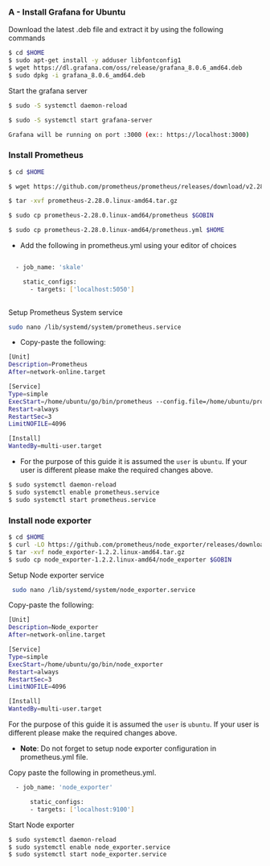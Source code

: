 ### A - Install Grafana for Ubuntu
Download the latest .deb file and extract it by using the following commands

```sh
$ cd $HOME
$ sudo apt-get install -y adduser libfontconfig1
$ wget https://dl.grafana.com/oss/release/grafana_8.0.6_amd64.deb
$ sudo dpkg -i grafana_8.0.6_amd64.deb
```
Start the grafana server
```sh
$ sudo -S systemctl daemon-reload

$ sudo -S systemctl start grafana-server

Grafana will be running on port :3000 (ex:: https://localhost:3000)
```
### Install Prometheus

```sh
$ cd $HOME

$ wget https://github.com/prometheus/prometheus/releases/download/v2.28.0/prometheus-2.28.0.linux-amd64.tar.gz

$ tar -xvf prometheus-2.28.0.linux-amd64.tar.gz

$ sudo cp prometheus-2.28.0.linux-amd64/prometheus $GOBIN

$ sudo cp prometheus-2.28.0.linux-amd64/prometheus.yml $HOME
```
- Add the following in prometheus.yml using your editor of choices

```sh

  - job_name: 'skale'

    static_configs:
      - targets: ['localhost:5050']
    
```

Setup Prometheus System service

```bash
sudo nano /lib/systemd/system/prometheus.service
```
- Copy-paste the following:
   
```sh
[Unit]
Description=Prometheus
After=network-online.target

[Service]
Type=simple
ExecStart=/home/ubuntu/go/bin/prometheus --config.file=/home/ubuntu/prometheus.yml
Restart=always
RestartSec=3
LimitNOFILE=4096

[Install]
WantedBy=multi-user.target
```
- For the purpose of this guide it is assumed the `user` is `ubuntu`. If your user is   different please make the required changes above.
     
```sh 
$ sudo systemctl daemon-reload
$ sudo systemctl enable prometheus.service
$ sudo systemctl start prometheus.service
```
### Install node exporter

```sh
$ cd $HOME
$ curl -LO https://github.com/prometheus/node_exporter/releases/download/v1.2.2/node_exporter-1.2.2.linux-amd64.tar.gz
$ tar -xvf node_exporter-1.2.2.linux-amd64.tar.gz
$ sudo cp node_exporter-1.2.2.linux-amd64/node_exporter $GOBIN
```

Setup Node exporter service

```bash 
 sudo nano /lib/systemd/system/node_exporter.service
 ```

 Copy-paste the following:

 ```sh
 [Unit]
Description=Node_exporter
After=network-online.target

[Service]
Type=simple
ExecStart=/home/ubuntu/go/bin/node_exporter
Restart=always
RestartSec=3
LimitNOFILE=4096

[Install]
WantedBy=multi-user.target
```
For the purpose of this guide it is assumed the `user` is `ubuntu`. If your user is different please make the required changes above.

- **Note**:  Do not forget to setup node exporter configuration in prometheus.yml file.

Copy paste the following in prometheus.yml.

```sh
  - job_name: 'node_exporter'

      static_configs:
      - targets: ['localhost:9100']
```
Start Node exporter

```bash
$ sudo systemctl daemon-reload
$ sudo systemctl enable node_exporter.service
$ sudo systemctl start node_exporter.service
```

